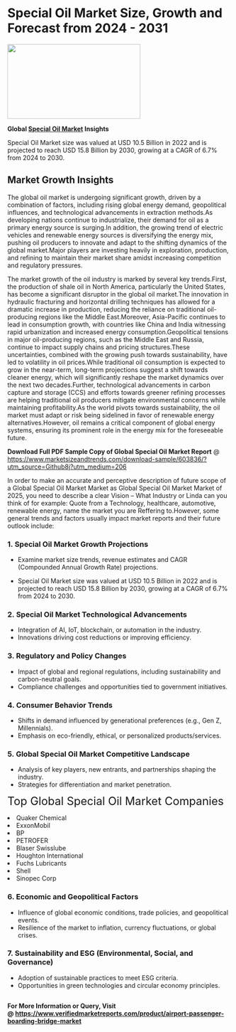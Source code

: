 <H1>Special Oil Market Size, Growth and Forecast from 2024 - 2031</H1><img class="aligncenter size-medium wp-image-584254" src="https://thirdeyenews.in/wp-content/uploads/2024/09/Global-Market-Research-300x168.jpeg" alt="" width="300" height="168" /><p><strong>Global&nbsp;<a href="https://www.marketsizeandtrends.com/download-sample/603836/?utm_source=Github8j?utm_medium=206">Special Oil Market</a> Insights</strong></p><p>Special Oil Market size was valued at USD 10.5 Billion in 2022 and is projected to reach USD 15.8 Billion by 2030, growing at a CAGR of 6.7% from 2024 to 2030.</p><p><h2>Market Growth Insights</h2> <p>The global oil market is undergoing significant growth, driven by a combination of factors, including rising global energy demand, geopolitical influences, and technological advancements in extraction methods.As developing nations continue to industrialize, their demand for oil as a primary energy source is surging.In addition, the growing trend of electric vehicles and renewable energy sources is diversifying the energy mix, pushing oil producers to innovate and adapt to the shifting dynamics of the global market.Major players are investing heavily in exploration, production, and refining to maintain their market share amidst increasing competition and regulatory pressures.</p> <p>The market growth of the oil industry is marked by several key trends.First, the production of shale oil in North America, particularly the United States, has become a significant disruptor in the global oil market.The innovation in hydraulic fracturing and horizontal drilling techniques has allowed for a dramatic increase in production, reducing the reliance on traditional oil-producing regions like the Middle East.Moreover, Asia-Pacific continues to lead in consumption growth, with countries like China and India witnessing rapid urbanization and increased energy consumption.Geopolitical tensions in major oil-producing regions, such as the Middle East and Russia, continue to impact supply chains and pricing structures.These uncertainties, combined with the growing push towards sustainability, have led to volatility in oil prices.While traditional oil consumption is expected to grow in the near-term, long-term projections suggest a shift towards cleaner energy, which will significantly reshape the market dynamics over the next two decades.Further, technological advancements in carbon capture and storage (CCS) and efforts towards greener refining processes are helping traditional oil producers mitigate environmental concerns while maintaining profitability.As the world pivots towards sustainability, the oil market must adapt or risk being sidelined in favor of renewable energy alternatives.However, oil remains a critical component of global energy systems, ensuring its prominent role in the energy mix for the foreseeable future.</p> <p><span class=""><strong>Download Full PDF Sample Copy of Global Special Oil Market Report</strong> @ <a href="https://www.marketsizeandtrends.com/download-sample/603836/?utm_source=Github8j?utm_medium=206" target="_blank">https://www.marketsizeandtrends.com/download-sample/603836/?utm_source=Github8j?utm_medium=206</a></span></p><p>In order to make an accurate and perceptive description of future scope of a Global&nbsp;Special Oil Market Market as Global&nbsp;Special Oil Market Market of 2025, you need to describe a clear Vision &ndash; What Industry or Linda can you think of for example: Quote from a Technology, healthcare, automotive, renewable energy, name the market you are Reffering to.However, some general trends and factors usually impact market reports and their future outlook include:</p><h3>1.&nbsp;<strong>Special Oil Market Growth Projections</strong></h3><ul><li>Examine market size trends, revenue estimates and CAGR (Compounded Annual Growth Rate) projections.</li><li><p>Special Oil Market size was valued at USD 10.5 Billion in 2022 and is projected to reach USD 15.8 Billion by 2030, growing at a CAGR of 6.7% from 2024 to 2030.</p></li></ul><h3>2.&nbsp;<strong>Special Oil Market Technological Advancements</strong></h3><ul><li>Integration of AI, IoT, blockchain, or automation in the industry.</li><li>Innovations driving cost reductions or improving efficiency.</li></ul><h3>3.&nbsp;<strong>Regulatory and Policy Changes</strong></h3><ul><li>Impact of global and regional regulations, including sustainability and carbon-neutral goals.</li><li>Compliance challenges and opportunities tied to government initiatives.</li></ul><h3>4.&nbsp;<strong>Consumer Behavior Trends</strong></h3><ul><li>Shifts in demand influenced by generational preferences (e.g., Gen Z, Millennials).</li><li>Emphasis on eco-friendly, ethical, or personalized products/services.</li></ul><h3>5.&nbsp;<strong>Global Special Oil Market Competitive Landscape</strong></h3><ul><li>Analysis of key players, new entrants, and partnerships shaping the industry.</li><li>Strategies for differentiation and market penetration.</li></ul><p data-pm-slice="1 1 []"><span style="color: inherit; font-family: inherit; font-size: 25px;">Top Global Special Oil Market Companies</span></p><div class="" data-test-id=""><p><li>Quaker Chemical</li><li> ExxonMobil</li><li> BP</li><li> PETROFER</li><li> Blaser Swisslube</li><li> Houghton International</li><li> Fuchs Lubricants</li><li> Shell</li><li> Sinopec Corp</li></p></div><h3>6.&nbsp;<strong>Economic and Geopolitical Factors</strong></h3><ul><li>Influence of global economic conditions, trade policies, and geopolitical events.</li><li>Resilience of the market to inflation, currency fluctuations, or global crises.</li></ul><h3>7.&nbsp;<strong>Sustainability and ESG (Environmental, Social, and Governance)</strong></h3><ul><li>Adoption of sustainable practices to meet ESG criteria.</li><li>Opportunities in green technologies and circular economy principles.</li></ul><h2><strong style="font-size: 14px;">For More Information or Query, Visit @&nbsp;</strong><a style="background-color: #ffffff; font-size: 14px;" href="https://www.marketsizeandtrends.com/report/special-oil-market/" target="_blank">https://www.verifiedmarketreports.com/product/airport-passenger-boarding-bridge-market</a></h2>